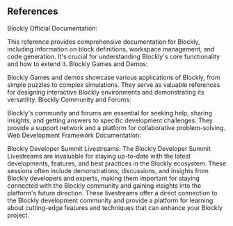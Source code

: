 ## References

Blockly Official Documentation:

This reference provides comprehensive documentation for Blockly, including information on block definitions, workspace management, and code generation. It's crucial for understanding Blockly's core functionality and how to extend it.
Blockly Games and Demos:

Blockly Games and demos showcase various applications of Blockly, from simple puzzles to complex simulations. They serve as valuable references for designing interactive Blockly environments and demonstrating its versatility.
Blockly Community and Forums:

Blockly's community and forums are essential for seeking help, sharing insights, and getting answers to specific development challenges. They provide a support network and a platform for collaborative problem-solving.
Web Development Framework Documentation:

Blockly Developer Summit Livestreams:
The Blockly Developer Summit Livestreams are invaluable for staying up-to-date with the latest developments, features, and best practices in the Blockly ecosystem. These sessions often include demonstrations, discussions, and insights from Blockly developers and experts, making them important for staying connected with the Blockly community and gaining insights into the platform's future direction.
These livestreams offer a direct connection to the Blockly development community and provide a platform for learning about cutting-edge features and techniques that can enhance your Blockly project.




